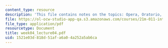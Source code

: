 ```yaml
---
content_type: resource
description: 'This file contains notes on the topics: Opera, Oratorio, Church Cantata.'
file: https://ol-ocw-studio-app-qa.s3.amazonaws.com/courses/21m-011-introduction-to-western-music-spring-2006/1521e03d818d51afa6a04a252a5ab6ca_week04_lecture04.pdf
file_type: application/pdf
resourcetype: Document
title: week04_lecture04.pdf
uid: 1521e03d-818d-51af-a6a0-4a252a5ab6ca
---
```

